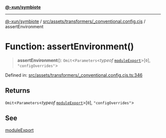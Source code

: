[**@-xun/symbiote**](../../../../../README.md)

***

[@-xun/symbiote](../../../../../README.md) / [src/assets/transformers/\_conventional.config.cjs](../README.md) / assertEnvironment

# Function: assertEnvironment()

> **assertEnvironment**(): `Omit`\<`Parameters`\<*typeof* [`moduleExport`](moduleExport.md)\>\[`0`\], `"configOverrides"`\>

Defined in: [src/assets/transformers/\_conventional.config.cjs.ts:346](https://github.com/Xunnamius/symbiote/blob/38551ad9267f0803213908dddfaadca3c136fc01/src/assets/transformers/_conventional.config.cjs.ts#L346)

## Returns

`Omit`\<`Parameters`\<*typeof* [`moduleExport`](moduleExport.md)\>\[`0`\], `"configOverrides"`\>

## See

[moduleExport](moduleExport.md)
